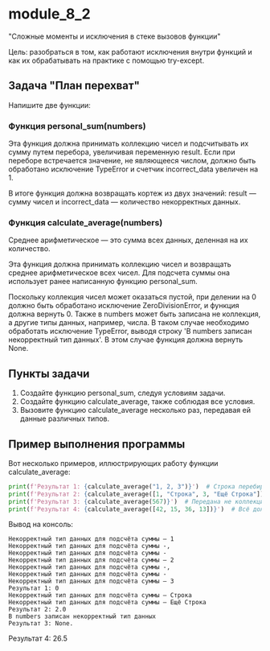 # module_8_2
"Сложные моменты и исключения в стеке вызовов функции"

Цель: разобраться в том, как работают исключения внутри функций и как их обрабатывать на практике с помощью try-except.

## Задача "План перехват"

Напишите две функции:

### Функция personal_sum(numbers)

Эта функция должна принимать коллекцию чисел и подсчитывать их сумму путем перебора, увеличивая переменную result. Если при переборе встречается значение, не являющееся числом, должно быть обработано исключение TypeError и счетчик incorrect_data увеличен на 1.

В итоге функция должна возвращать кортеж из двух значений: result — сумму чисел и incorrect_data — количество некорректных данных.

### Функция calculate_average(numbers)

Среднее арифметическое — это сумма всех данных, деленная на их количество.

Эта функция должна принимать коллекцию чисел и возвращать среднее арифметическое всех чисел. Для подсчета суммы она использует ранее написанную функцию personal_sum.

Поскольку коллекция чисел может оказаться пустой, при делении на 0 должно быть обработано исключение ZeroDivisionError, и функция должна вернуть 0. Также в numbers может быть записана не коллекция, а другие типы данных, например, числа. В таком случае необходимо обработать исключение TypeError, выводя строку 'В numbers записан некорректный тип данных'. В этом случае функция должна вернуть None.

## Пункты задачи

1. Создайте функцию personal_sum, следуя условиям задачи.
2. Создайте функцию calculate_average, также соблюдая все условия.
3. Вызовите функцию calculate_average несколько раз, передавая ей данные различных типов.

## Пример выполнения программы

Вот несколько примеров, иллюстрирующих работу функции calculate_average:

```python
print(f'Результат 1: {calculate_average("1, 2, 3")}')  # Строка перебирается, но каждый символ имеет строковый тип
print(f'Результат 2: {calculate_average([1, "Строка", 3, "Ещё Строка"])}')  # Учитываются только 1 и 3
print(f'Результат 3: {calculate_average(567)}')  # Передана не коллекция
print(f'Результат 4: {calculate_average([42, 15, 36, 13])}')  # Всё должно работать правильно
```

Вывод на консоль:

```
Некорректный тип данных для подсчёта суммы – 1
Некорректный тип данных для подсчёта суммы -,
Некорректный тип данных для подсчёта суммы -
Некорректный тип данных для подсчёта суммы – 2
Некорректный тип данных для подсчёта суммы -,
Некорректный тип данных для подсчёта суммы -
Некорректный тип данных для подсчёта суммы – 3
Результат 1: 0
Некорректный тип данных для подсчёта суммы – Строка
Некорректный тип данных для подсчёта суммы – Ещё Строка
Результат 2: 2.0
В numbers записан некорректный тип данных
Результат 3: None.
```
Результат 4: 26.5
